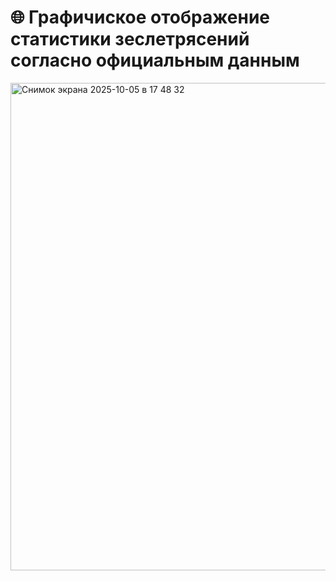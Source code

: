 # 🌐 Графичиское отображение статистики зеслетрясений согласно официальным данным
<img width="1516" height="780" alt="Снимок экрана 2025-10-05 в 17 48 32" src="https://github.com/user-attachments/assets/174e8528-cd92-4dae-9e43-646db6ebaf14" />
